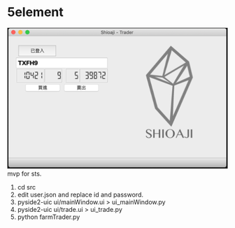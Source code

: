 # 5element
![png_title](screenshots/screenshot1.png)
mvp for sts.

1. cd src
2. edit user.json and replace id and password.
2. pyside2-uic ui/mainWindow.ui > ui_mainWindow.py     
3. pyside2-uic ui/trade.ui > ui_trade.py     
4. python farmTrader.py

